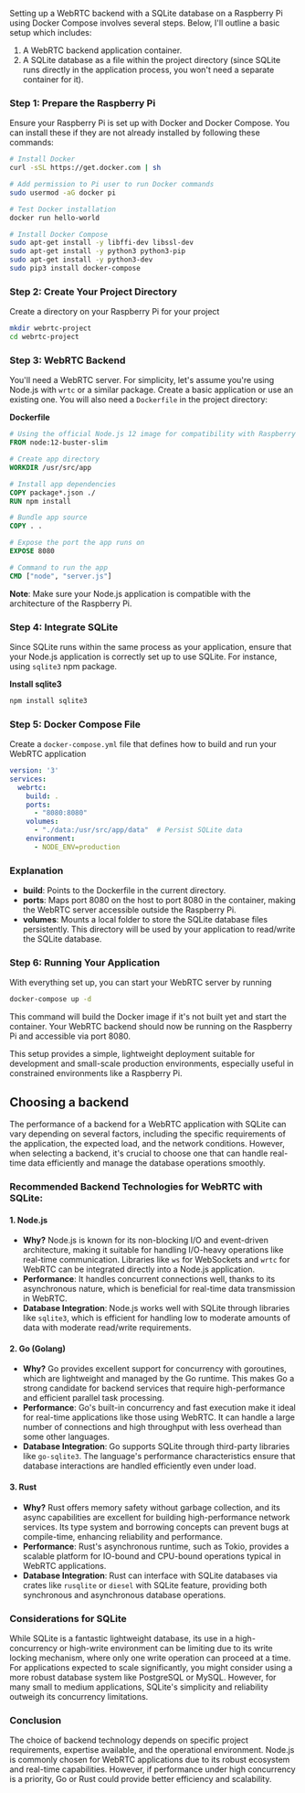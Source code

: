 Setting up a WebRTC backend with a SQLite database on a Raspberry Pi using Docker Compose involves several steps. Below, I'll outline a basic setup which includes:

1. A WebRTC backend application container.
2. A SQLite database as a file within the project directory (since SQLite runs directly in the application process, you won't need a separate container for it).

### Step 1: Prepare the Raspberry Pi

Ensure your Raspberry Pi is set up with Docker and Docker Compose. You can install these if they are not already installed by following these commands:


```bash
# Install Docker
curl -sSL https://get.docker.com | sh

# Add permission to Pi user to run Docker commands
sudo usermod -aG docker pi

# Test Docker installation
docker run hello-world

# Install Docker Compose
sudo apt-get install -y libffi-dev libssl-dev
sudo apt-get install -y python3 python3-pip
sudo apt-get install -y python3-dev
sudo pip3 install docker-compose

```

### Step 2: Create Your Project Directory

Create a directory on your Raspberry Pi for your project


```bash
mkdir webrtc-project
cd webrtc-project

```

### Step 3: WebRTC Backend

You'll need a WebRTC server. For simplicity, let's assume you're using Node.js with `wrtc` or a similar package. Create a basic application or use an existing one. You will also need a `Dockerfile` in the project directory:

**Dockerfile**

```dockerfile
# Using the official Node.js 12 image for compatibility with Raspberry Pi
FROM node:12-buster-slim

# Create app directory
WORKDIR /usr/src/app

# Install app dependencies
COPY package*.json ./
RUN npm install

# Bundle app source
COPY . .

# Expose the port the app runs on
EXPOSE 8080

# Command to run the app
CMD ["node", "server.js"]

```

**Note**: Make sure your Node.js application is compatible with the architecture of the Raspberry Pi.

### Step 4: Integrate SQLite

Since SQLite runs within the same process as your application, ensure that your Node.js application is correctly set up to use SQLite. For instance, using `sqlite3` npm package.

**Install sqlite3**


```bash
npm install sqlite3

```
### Step 5: Docker Compose File

Create a `docker-compose.yml` file that defines how to build and run your WebRTC application

```yaml
version: '3'
services:
  webrtc:
    build: .
    ports:
      - "8080:8080"
    volumes:
      - "./data:/usr/src/app/data"  # Persist SQLite data
    environment:
      - NODE_ENV=production

```

### Explanation

- **build**: Points to the Dockerfile in the current directory.
- **ports**: Maps port 8080 on the host to port 8080 in the container, making the WebRTC server accessible outside the Raspberry Pi.
- **volumes**: Mounts a local folder to store the SQLite database files persistently. This directory will be used by your application to read/write the SQLite database.

### Step 6: Running Your Application

With everything set up, you can start your WebRTC server by running


```bash
docker-compose up -d

```

This command will build the Docker image if it's not built yet and start the container. Your WebRTC backend should now be running on the Raspberry Pi and accessible via port 8080.

This setup provides a simple, lightweight deployment suitable for development and small-scale production environments, especially useful in constrained environments like a Raspberry Pi.


## Choosing a backend

The performance of a backend for a WebRTC application with SQLite can vary depending on several factors, including the specific requirements of the application, the expected load, and the network conditions. However, when selecting a backend, it's crucial to choose one that can handle real-time data efficiently and manage the database operations smoothly.

### Recommended Backend Technologies for WebRTC with SQLite:

#### 1. **Node.js**

- **Why?** Node.js is known for its non-blocking I/O and event-driven architecture, making it suitable for handling I/O-heavy operations like real-time communication. Libraries like `ws` for WebSockets and `wrtc` for WebRTC can be integrated directly into a Node.js application.
- **Performance**: It handles concurrent connections well, thanks to its asynchronous nature, which is beneficial for real-time data transmission in WebRTC.
- **Database Integration**: Node.js works well with SQLite through libraries like `sqlite3`, which is efficient for handling low to moderate amounts of data with moderate read/write requirements.

#### 2. **Go (Golang)**

- **Why?** Go provides excellent support for concurrency with goroutines, which are lightweight and managed by the Go runtime. This makes Go a strong candidate for backend services that require high-performance and efficient parallel task processing.
- **Performance**: Go's built-in concurrency and fast execution make it ideal for real-time applications like those using WebRTC. It can handle a large number of connections and high throughput with less overhead than some other languages.
- **Database Integration**: Go supports SQLite through third-party libraries like `go-sqlite3`. The language's performance characteristics ensure that database interactions are handled efficiently even under load.

#### 3. **Rust**

- **Why?** Rust offers memory safety without garbage collection, and its async capabilities are excellent for building high-performance network services. Its type system and borrowing concepts can prevent bugs at compile-time, enhancing reliability and performance.
- **Performance**: Rust's asynchronous runtime, such as Tokio, provides a scalable platform for IO-bound and CPU-bound operations typical in WebRTC applications.
- **Database Integration**: Rust can interface with SQLite databases via crates like `rusqlite` or `diesel` with SQLite feature, providing both synchronous and asynchronous database operations.

### Considerations for SQLite

While SQLite is a fantastic lightweight database, its use in a high-concurrency or high-write environment can be limiting due to its write locking mechanism, where only one write operation can proceed at a time. For applications expected to scale significantly, you might consider using a more robust database system like PostgreSQL or MySQL. However, for many small to medium applications, SQLite's simplicity and reliability outweigh its concurrency limitations.

### Conclusion

The choice of backend technology depends on specific project requirements, expertise available, and the operational environment. Node.js is commonly chosen for WebRTC applications due to its robust ecosystem and real-time capabilities. However, if performance under high concurrency is a priority, Go or Rust could provide better efficiency and scalability.
